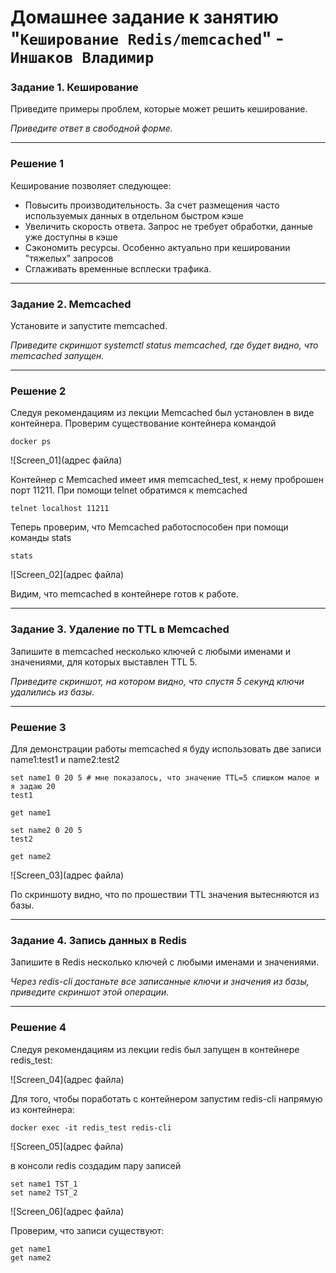 # Домашнее задание к занятию "`Кеширование Redis/memcached`" - `Иншаков Владимир`


### Задание 1. Кеширование 

Приведите примеры проблем, которые может решить кеширование. 

*Приведите ответ в свободной форме.*

---

### Решение 1

Кеширование позволяет следующее:

- Повысить производительность. За счет размещения часто используемых данных в отдельном быстром кэше
- Увеличить скорость ответа. Запрос не требует обработки, данные уже доступны в кэше
- Сэкономить ресурсы. Особенно актуально при кешировании "тяжелых" запросов
- Сглаживать временные всплески трафика.

---

### Задание 2. Memcached

Установите и запустите memcached.

*Приведите скриншот systemctl status memcached, где будет видно, что memcached запущен.*

---

### Решение 2

Следуя рекомендациям из лекции Memcached был установлен в виде контейнера. Проверим существование контейнера командой

```
docker ps
```

![Screen_01](адрес файла)

Контейнер с Memcached имеет имя memcached_test, к нему проброшен порт 11211. При помощи telnet обратимся к memcached

```
telnet localhost 11211
```
Теперь проверим, что Memcached работоспособен при помощи команды stats

```
stats
```
![Screen_02](адрес файла)

Видим, что memcached в контейнере готов к работе.

---

### Задание 3. Удаление по TTL в Memcached

Запишите в memcached несколько ключей с любыми именами и значениями, для которых выставлен TTL 5. 

*Приведите скриншот, на котором видно, что спустя 5 секунд ключи удалились из базы.*

---

### Решение 3

Для демонстрации работы memcached я буду использовать две записи name1:test1 и name2:test2

```
set name1 0 20 5 # мне показалось, что значение TTL=5 слишком малое и я задаю 20
test1

get name1

set name2 0 20 5
test2

get name2
```
![Screen_03](адрес файла)

По скриншоту видно, что по прошествии TTL значения вытесняются из базы.

---

### Задание 4. Запись данных в Redis

Запишите в Redis несколько ключей с любыми именами и значениями. 

*Через redis-cli достаньте все записанные ключи и значения из базы, приведите скриншот этой операции.*

---

### Решение 4

Следуя рекомендациям из лекции redis был запущен в контейнере redis_test:

![Screen_04](адрес файла)

Для того, чтобы поработать с контейнером запустим redis-cli напрямую из контейнера:

```
docker exec -it redis_test redis-cli
```

![Screen_05](адрес файла)

в консоли redis создадим пару записей

```
set name1 TST_1
set name2 TST_2
```

![Screen_06](адрес файла)

Проверим, что записи существуют:

```
get name1
get name2
```

